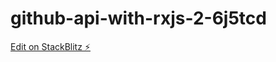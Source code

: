 # github-api-with-rxjs-2-6j5tcd

[Edit on StackBlitz ⚡️](https://stackblitz.com/edit/github-api-with-rxjs-2-6j5tcd)